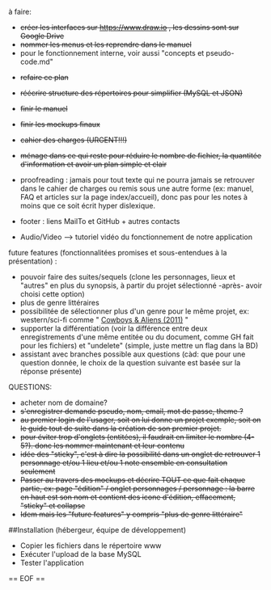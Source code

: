 
à faire:
- ~~créer les interfaces sur https://www.draw.io , les dessins sont sur Google Drive~~
- ~~nommer les menus et les reprendre dans le manuel~~
- pour le fonctionnement interne, voir aussi "concepts et pseudo-code.md"

 * ~~refaire ce plan~~
 * ~~réécrire structure des répertoires pour simplifier (MySQL et JSON)~~
 * ~~finir le manuel~~
 * ~~finir les mockups finaux~~
 * ~~cahier des charges (URGENT!!!)~~
 * ~~ménage dans ce qui reste pour réduire le nombre de fichier, la quantitée d'information et avoir un plan simple et clair~~
 * proofreading : jamais pour tout texte qui ne pourra jamais se retrouver dans le cahier de charges ou remis sous une autre forme (ex: manuel, FAQ et articles sur la page index/accueil), donc pas pour les notes à moins que ce soit écrit hyper dislexique.
 
 * footer : liens MailTo et GitHub + autres contacts
 * Audio/Video --> tutoriel vidéo du fonctionnement de notre application
  
 future features (fonctionnalitées promises et sous-entendues à la présentation) :
 * pouvoir faire des suites/sequels (clone les personnages, lieux et "autres" en plus du synopsis, à partir du projet sélectionné -après- avoir choisi cette option)
 * plus de genre littéraires
 * possibilitée de sélectionner plus d'un genre pour le même projet, ex: western/sci-fi comme " [Cowboys & Aliens (2011)](http://www.imdb.com/title/tt0409847/?ref_=nm_flmg_act_10) "
 * supporter la différentiation (voir la différence entre deux enregistrements d'une même entitée ou du document, comme GH fait pour les fichiers) et "undelete" (simple, juste mettre un flag dans la BD)
 * assistant avec branches possible aux questions (càd: que pour une question donnée, le choix de la question suivante est basée sur la réponse présente)
 
 QUESTIONS:
 * acheter nom de domaine? 
 * ~~s'enregistrer demande pseudo, nom, email, mot de passe, theme ?~~
 * ~~au premier login de l'usager, soit on lui donne un projet exemple, soit on le guide tout de suite dans la création de son premier projet.~~
 * ~~pour éviter trop d'onglets (entitées), il faudrait en limiter le nombre (4-5?). donc les nommer maintenant et leur contenu~~
 * ~~idée des "sticky", c'est à dire la possibilité dans un onglet de retrouver 1 personnage et/ou 1 lieu et/ou 1 note ensemble en consultation seulement~~
 * ~~Passer au travers des mockups et décrire TOUT ce que fait chaque partie, ex: page "édition" / onglet personnages / personnage : la barre en haut est son nom et contient des icone d'édition, effacement, "sticky" et collapse~~
 * ~~Idem mais les "future features" y compris "plus de genre littéraire"~~
  
##Installation (hébergeur, équipe de développement)
- Copier les fichiers dans le répertoire www
- Exécuter l'upload de la base MySQL
- Tester l'application
 
== EOF ==
